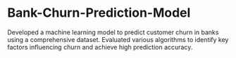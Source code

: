 # Bank-Churn-Prediction-Model
Developed a machine learning model to predict customer churn in banks using a comprehensive dataset. Evaluated various algorithms to identify key factors influencing churn and achieve high prediction accuracy.

